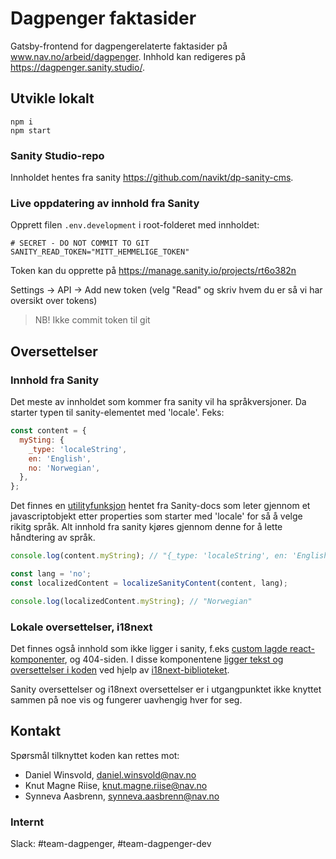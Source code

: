 # Dagpenger faktasider
  
Gatsby-frontend for dagpengerelaterte faktasider på www.nav.no/arbeid/dagpenger. Inhhold kan redigeres på https://dagpenger.sanity.studio/.

## Utvikle lokalt
 
```
npm i
npm start
```

### Sanity Studio-repo

Innholdet hentes fra sanity https://github.com/navikt/dp-sanity-cms.

### Live oppdatering av innhold fra Sanity

Opprett filen `.env.development` i root-folderet med innholdet:

```
# SECRET - DO NOT COMMIT TO GIT
SANITY_READ_TOKEN="MITT_HEMMELIGE_TOKEN"
```

Token kan du opprette på https://manage.sanity.io/projects/rt6o382n

Settings -> API -> Add new token (velg "Read" og skriv hvem du er så vi har oversikt over tokens)

> NB! Ikke commit token til git

## Oversettelser

### Innhold fra Sanity

Det meste av innholdet som kommer fra sanity vil ha språkversjoner. Da starter typen til sanity-elementet med 'locale'. Feks:

```js
const content = {
  mySting: {
    _type: 'localeString',
    en: 'English',
    no: 'Norwegian',
  },
};
```

Det finnes en [utilityfunksjon](src/i18n/localizeSanityContent.ts) hentet fra Sanity-docs som leter gjennom et javascriptobjekt etter properties som starter med 'locale' for så å velge rikitg språk. Alt innhold fra sanity kjøres gjennom denne for å lette håndtering av språk.

```js
console.log(content.myString); // "{_type: 'localeString', en: 'English', no: 'Norwegian'}"

const lang = 'no';
const localizedContent = localizeSanityContent(content, lang);

console.log(localizedContent.myString); // "Norwegian"
```

### Lokale oversettelser, i18next

Det finnes også innhold som ikke ligger i sanity, f.eks [custom lagde react-komponenter](src/components/HvorMyeKalkulator/DagpengerKalkulator.tsx), og 404-siden. I disse komponentene [ligger tekst og oversettelser i koden](src/locales) ved hjelp av [i18next-biblioteket](src/i18n/i18nextConfig.js).

Sanity oversettelser og i18next oversettelser er i utgangpunktet ikke knyttet sammen på noe vis og fungerer uavhengig hver for seg.

## Kontakt

Spørsmål tilknyttet koden kan rettes mot:

- Daniel Winsvold, daniel.winsvold@nav.no
- Knut Magne Riise, knut.magne.riise@nav.no
- Synneva Aasbrenn, synneva.aasbrenn@nav.no

### Internt

Slack: #team-dagpenger, #team-dagpenger-dev
